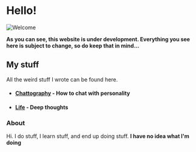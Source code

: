 Hello!
========
![Welcome](https://images.pexels.com/photos/271639/pexels-photo-271639.jpeg?cs=srgb&dl=bedroom-door-entrance-271639.jpg&fm=jpg)

**As you can see, this website is under development. Everything you see here is subject to change, so do keep that in mind...**

My stuff
---------
All the weird stuff I wrote can be found here.

- #### [Chattography](posts/chattography) - How to chat with personality
- #### [Life](posts/life) - Deep thoughts


### About

Hi. I do stuff, I learn stuff, and end up doing stuff. **I have no idea what I'm doing**